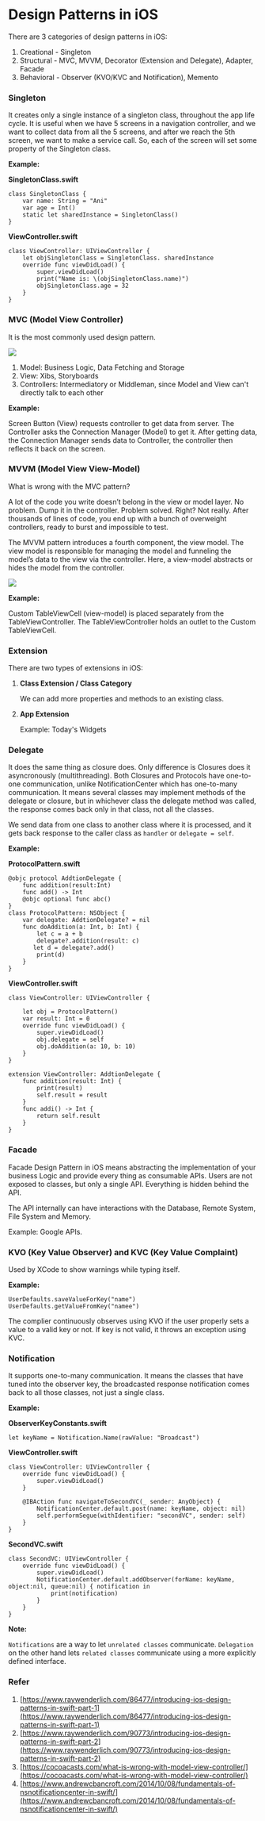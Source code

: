 # Design Patterns in iOS

There are 3 categories of design patterns in iOS:

1. Creational - Singleton
2. Structural - MVC, MVVM, Decorator (Extension and Delegate), Adapter, Facade
3. Behavioral - Observer (KVO/KVC and Notification), Memento

### Singleton

It creates only a single instance of a singleton class, throughout the app life cycle. It is useful when we have 5 screens in a navigation controller, and we want to collect data from all the 5 screens, and after we reach the 5th screen, we want to make a service call. So, each of the screen will set some property of the Singleton class.

**Example:**

**SingletonClass.swift**

```
class SingletonClass {
    var name: String = "Ani"
    var age = Int()
    static let sharedInstance = SingletonClass()
}
```

**ViewController.swift**

```
class ViewController: UIViewController {
    let objSingletonClass = SingletonClass. sharedInstance
    override func viewDidLoad() {
        super.viewDidLoad()
        print("Name is: \(objSingletonClass.name)")
        objSingletonClass.age = 32
    }
}
```

### MVC (Model View Controller)

It is the most commonly used design pattern.

![](MVC.png)

1. Model: Business Logic, Data Fetching and Storage
2. View: Xibs, Storyboards
3. Controllers: Intermediatory or Middleman, since Model and View can't directly talk to each other

**Example:**

Screen Button (View) requests controller to get data from server. The Controller asks the Connection Manager (Model) to get it. After getting data, the Connection Manager sends data to Controller, the controller then reflects it back on the screen.

### MVVM (Model View View-Model)

What is wrong with the MVC pattern?

A lot of the code you write doesn’t belong in the view or model layer. No problem. Dump it in the controller. Problem solved. Right? Not really. After thousands of lines of code, you end up with a bunch of overweight controllers, ready to burst and impossible to test.

The MVVM pattern introduces a fourth component, the view model. The view model is responsible for managing the model and funneling the model’s data to the view via the controller. Here, a view-model abstracts or hides the model from the controller.

![](mvvm.png)

**Example:**

Custom TableViewCell (view-model) is placed separately from the TableViewController. The TableViewController holds an outlet to the Custom TableViewCell.

### Extension

There are two types of extensions in iOS:

1. **Class Extension / Class Category**
	
	We can add more properties and methods to an existing class.

2. **App Extension**

	Example: Today's Widgets

### Delegate

It does the same thing as closure does. Only difference is Closures does it asyncronously (multithreading). Both Closures and Protocols have one-to-one communication, unlike NotificationCenter which has one-to-many communication. It means several classes may implement methods of the delegate or closure, but in whichever class the delegate method was called, the response comes back only in that class, not all the classes.

We send data from one class to another class where it is processed, and it gets back response to the caller class as ```handler``` or ```delegate = self```.

**Example:**

**ProtocolPattern.swift**

```
@objc protocol AddtionDelegate {
    func addition(result:Int)
    func add() -> Int
    @objc optional func abc()
}
class ProtocolPattern: NSObject {
    var delegate: AddtionDelegate? = nil
    func doAddition(a: Int, b: Int) {
        let c = a + b
        delegate?.addition(result: c)
       let d = delegate?.add()
        print(d)
    }
}
```

**ViewController.swift**

```
class ViewController: UIViewController {

    let obj = ProtocolPattern()
    var result: Int = 0
    override func viewDidLoad() {
        super.viewDidLoad()
        obj.delegate = self
        obj.doAddition(a: 10, b: 10)
    }
}

extension ViewController: AddtionDelegate {
    func addition(result: Int) {
        print(result)
        self.result = result
    }
    func addi() -> Int {
        return self.result
    }
}
```

### Facade

Facade Design Pattern in iOS means abstracting the implementation of your business Logic and provide every thing as consumable APIs. Users are not exposed to classes, but only a single API. Everything is hidden behind the API.

The API internally can have interactions with the Database, Remote System, File System and Memory.

Example: Google APIs.

### KVO (Key Value Observer) and KVC (Key Value Complaint)

Used by XCode to show warnings while typing itself.

**Example:**

```
UserDefaults.saveValueForKey("name")
UserDefaults.getValueFromKey("namee")
```

The complier continuously observes using KVO if the user properly sets a value to a valid key or not. If key is not valid, it throws an exception using KVC.

### Notification

It supports one-to-many communication. It means the classes that have tuned into the observer key, the broadcasted response notification comes back to all those classes, not just a single class.

**Example:**

**ObserverKeyConstants.swift**

```
let keyName = Notification.Name(rawValue: "Broadcast")
```

**ViewController.swift**

```
class ViewController: UIViewController {
    override func viewDidLoad() {
        super.viewDidLoad()
    }
    
    @IBAction func navigateToSecondVC(_ sender: AnyObject) {
        NotificationCenter.default.post(name: keyName, object: nil)
        self.performSegue(withIdentifier: "secondVC", sender: self)
    }
}
```

**SecondVC.swift**

```
class SecondVC: UIViewController {
	override func viewDidLoad() {
        super.viewDidLoad()
        NotificationCenter.default.addObserver(forName: keyName, object:nil, queue:nil) { notification in
            print(notification)
        }
    }
}
```

**Note:**

```Notifications``` are a way to let ```unrelated classes``` communicate. ```Delegation``` on the other hand lets ```related classes``` communicate using a more explicitly defined interface.

### Refer

1. [https://www.raywenderlich.com/86477/introducing-ios-design-patterns-in-swift-part-1](https://www.raywenderlich.com/86477/introducing-ios-design-patterns-in-swift-part-1)
2. [https://www.raywenderlich.com/90773/introducing-ios-design-patterns-in-swift-part-2](https://www.raywenderlich.com/90773/introducing-ios-design-patterns-in-swift-part-2)
3. [https://cocoacasts.com/what-is-wrong-with-model-view-controller/](https://cocoacasts.com/what-is-wrong-with-model-view-controller/)
4. [https://www.andrewcbancroft.com/2014/10/08/fundamentals-of-nsnotificationcenter-in-swift/](https://www.andrewcbancroft.com/2014/10/08/fundamentals-of-nsnotificationcenter-in-swift/)